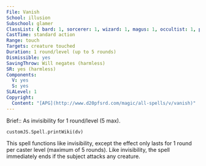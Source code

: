 ```yaml
---
File: Vanish
School: illusion
Subschool: glamer
ClassList: { bard: 1, sorcerer: 1, wizard: 1, magus: 1, occultist: 1, psychic: 1, mesmerist: 1 }
CastTime: standard action
Range: touch
Targets: creature touched
Duration: 1 round/level (up to 5 rounds)
Dismissible: yes
SavingThrow: Will negates (harmless)
SR: yes (harmless)
Components:
  V: yes
  S: yes
SLALevel: 1
Copyright:
  Content: "[APG](http://www.d20pfsrd.com/magic/all-spells/v/vanish)"
---
```

Brief:: As invisibility for 1 round/level (5 max).

```dataviewjs
customJS.Spell.printWiki(dv)
```

This spell functions like invisibility, except the effect only lasts for 1 round per caster level (maximum of 5 rounds). Like invisibility, the spell immediately ends if the subject attacks any creature.
